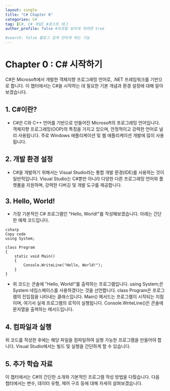 ```yaml
---
layout: single
title: "C# Chapter 0"
categories: C#
tag: [C#, C# 개념] #포스트 태그
author_profile: false #프로필 보이게 하려면 true

#search: false 블로그 검색 안되게 하는 기능
---
```


#  Chapter 0 : C# 시작하기

C#은 Microsoft에서 개발한 객체지향 프로그래밍 언어로, .NET 프레임워크를 기반으로 합니다. 이 챕터에서는 C#을 시작하는 데 필요한 기본 개념과 환경 설정에 대해 알아보겠습니다.

## 1. C#이란?

- C#은 C와 C++ 언어를 기반으로 만들어진 Microsoft의 프로그래밍 언어입니다. 객체지향 프로그래밍(OOP)의 특징을 가지고 있으며, 안정적이고 강력한 언어로 널리 사용됩니다. 주로 Windows 애플리케이션 및 웹 애플리케이션 개발에 많이 사용됩니다.

## 2. 개발 환경 설정

- C#을 개발하기 위해서는 Visual Studio라는 통합 개발 환경(IDE)를 사용하는 것이 일반적입니다. Visual Studio는 C#뿐만 아니라 다양한 다른 프로그래밍 언어와 플랫폼을 지원하며, 강력한 디버깅 및 개발 도구를 제공합니다.

## 3. Hello, World!

- 가장 기본적인 C# 프로그램인 "Hello, World!"를 작성해보겠습니다. 아래는 간단한 예제 코드입니다.

```
csharp
Copy code
using System;

class Program
{
    static void Main()
    {
        Console.WriteLine("Hello, World!");
    }
}
```

- 위 코드는 콘솔에 "Hello, World!"를 출력하는 프로그램입니다. using System;은 System 네임스페이스를 사용하겠다는 것을 선언합니다. class Program은 프로그램의 진입점을 나타내는 클래스입니다. Main() 메서드는 프로그램이 시작되는 지점이며, 여기서 실제 프로그램의 로직이 실행됩니다. Console.WriteLine()은 콘솔에 문자열을 출력하는 메서드입니다.

## 4. 컴파일과 실행

위 코드를 작성한 후에는 해당 파일을 컴파일하여 실행 가능한 프로그램을 만들어야 합니다. Visual Studio에서는 빌드 및 실행을 간단하게 할 수 있습니다.

## 5. 추가 학습 자료

이 챕터에서는 C#의 간단한 소개와 기본적인 프로그램 작성 방법을 다뤘습니다. 다음 챕터에서는 변수, 데이터 유형, 제어 구조 등에 대해 자세히 살펴보겠습니다.